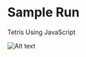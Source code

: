 # Sample Run

Tetris Using JavaScript

![Alt text](/resources/JavaScript_Tetris/image.jpg?raw=true "Tetris")
